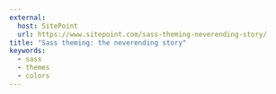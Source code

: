 ```yaml
---
external:
  host: SitePoint
  url: https://www.sitepoint.com/sass-theming-neverending-story/
title: "Sass theming: the neverending story"
keywords:
  - sass
  - themes
  - colors
---
```

